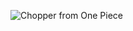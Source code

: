 ![Chopper from One Piece](https://th.bing.com/th/id/R.d5f33bdd7e181ad4e55d9dcc44acd853?rik=6kB%2fI2VwPhUsYg&riu=http%3a%2f%2fpm1.narvii.com%2f6298%2f355f335d3d22a13f4c90bfafc955fe292658e9ec_hq.jpg&ehk=RgkQHoeKL3MeCNvgPQhgdVuNcH5pLuO6a4C13nqnsK0%3d&risl=&pid=ImgRaw&r=0)
